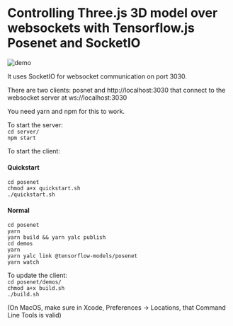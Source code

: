 # Controlling Three.js 3D model over websockets with Tensorflow.js Posenet and SocketIO

![demo](https://github.com/ionif/posenetToThreejs/blob/master/demo.gif)

It uses SocketIO for websocket communication on port 3030. 

There are two clients: posnet and http://localhost:3030
that connect to the websocket server at ws://localhost:3030

You need yarn and npm for this to work.

To start the server: \
`cd server/` \
`npm start`

To start the client:
#### Quickstart
`cd posenet` \
`chmod a+x quickstart.sh` \
`./quickstart.sh`
#### Normal
`cd posenet` \
`yarn` \
`yarn build && yarn yalc publish` \
`cd demos` \
`yarn` \
`yarn yalc link @tensorflow-models/posenet` \
`yarn watch`

To update the client: \
`cd posenet/demos/` \
`chmod a+x build.sh` \
`./build.sh`

(On MacOS, make sure in Xcode, Preferences -> Locations, that Command Line Tools is valid)
